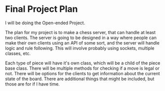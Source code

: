 # Final Project Plan
I will be doing the Open-ended Project.

The plan for my project is to make a chess server, that can handle at least two clients. The server is going to be designed in a way where people can make their own clients using an API of some sort, and the server will handle logic and rule following. This will involve probably using sockets, multiple classes, etc.

Each type of piece will have it's own class, which will be a child of the piece base class. There will be multiple methods for checking if a move is legal or not. There will be options for the clients to get information about the current state of the board. There are additional things that might be included, but those are for if I have time.
